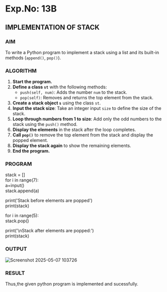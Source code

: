 # Exp.No: 13B
## IMPLEMENTATION OF STACK


### AIM  
To write a Python program to implement a stack using a list and its built-in methods (`append()`, `pop()`).



### ALGORITHM

1. **Start the program.**
2. **Define a class `st`** with the following methods:
   - `push(self, num)`: Adds the number `num` to the stack.
   - `pop(self)`: Removes and returns the top element from the stack.
3. **Create a stack object `s`** using the class `st`.
4. **Input the stack size**: Take an integer input `size` to define the size of the stack.
5. **Loop through numbers from 1 to size**: Add only the odd numbers to the stack using the `push()` method.
6. **Display the elements** in the stack after the loop completes.
7. **Call `pop()`** to remove the top element from the stack and display the popped element.
8. **Display the stack again** to show the remaining elements.
9. **End the program.**



### PROGRAM

stack = []   <br />
for i in range(7):  <br />
    a=input()  <br />
    stack.append(a)  <br />

print('Stack before elements are popped')  <br />
print(stack)  <br />

for i in range(5): <br />
    stack.pop() <br />


print('\nStack after elements are popped:') <br />
print(stack)

### OUTPUT
![Screenshot 2025-05-07 103726](https://github.com/user-attachments/assets/8c8fefd0-5184-437e-978c-dcfc7c973c0d)

### RESULT
Thus,the given python program is implemented and sucessfully.
